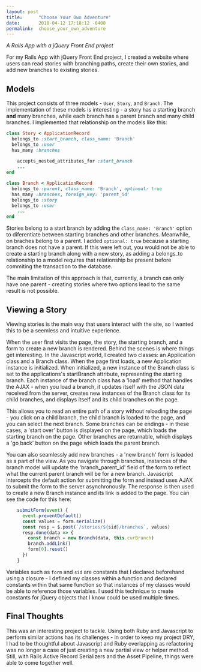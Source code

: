 ```yaml
---
layout: post
title:      "Choose Your Own Adventure"
date:       2018-04-12 17:18:12 -0400
permalink:  choose_your_own_adventure
---
```


*A Rails App with a jQuery Front End project*

For my Rails App with jQuery Front End project, I created a website where users can read stories with branching paths, create their own stories, and add new branches to existing stories.

## Models

This project consists of three models - `User`, `Story`, and `Branch`. The implementation of these models is interesting - a story has a starting branch **and** many branches, while each branch has a parent branch and many child branches. I implemented that relationship on the models like this:

```ruby
class Story < ApplicationRecord
  belongs_to :start_branch, class_name: 'Branch'
  belongs_to :user
  has_many :branches
	
	accepts_nested_attributes_for :start_branch
	...
end
```

```ruby
class Branch < ApplicationRecord
  belongs_to :parent, class_name: 'Branch', optional: true
  has_many :branches, foreign_key: 'parent_id'
  belongs_to :story
  belongs_to :user
	...
end
```

Stories belong to a start branch by adding the `class_name: 'Branch'` option to diferentiate between starting branches and other branches. Meanwhile, on braches belong to a parent. I added `optional: true` because a starting branch does not have a parent. If this were left out, you would not be able to create a starting branch along with a new story, as adding a belongs_to relationship to a model requires that relationship be present before commiting the transaction to the database.

The main limitation of this approach is that, currently, a branch can only have one parent - creating stories where two options lead to the same result is not possible. 

## Viewing a Story

Viewing stories is the main way that users interact with the site, so I wanted this to be a seemless and intuitive experience.

When the user first visits the page, the story, the starting branch, and a form to create a new branch is rendered. Behind the scenes is where things get interesting. In the Javascript world, I created two classes: an Application class and a Branch class. When the page first loads, a new Application instance is initialized. When initialized, a new instance of the Branch class is set to the applications's startBranch attribute, representing the starting branch.
Each instance of the branch class has a 'load' method that handles the AJAX - when you load a branch, it updates itself with the JSON data received from the server, creates new instances of the Branch class for its child branches, and displays itself and its child branches on the page. 

This allows you to read an entire path of a story without reloading the page - you click on a child branch, the child branch is loaded to the page, and you can select the next branch. Some branches can be endings - in these cases, a 'start over' button is displayed on the page, which loads the starting branch on the page. Other branches are returnable, which displays a 'go back' button on the page which loads the parent branch.

You can also seamlessly add new branches - a 'new branch' form is loaded as a part of the view. As you navigate through branches, instances of the branch model will update the 'branch_parent_id' field of the form to reflect what the current parent branch will be for a new branch. Javascript intercepts the default action for submitting the form and instead uses AJAX to submit the form to the server asynchronously. The response is then used to create a new Branch instance and its link is added to the page. You can see the code for this here:

```javascript
    submitForm(event) {
      event.preventDefault()
      const values = form.serialize()
      const resp = $.post(`/stories/${sid}/branches`, values)
      resp.done(data => {
        const branch = new Branch(data, this.curBranch)
        branch.addLink()
        form[0].reset()
      })
    }
```
		
Variables such as `form` and `sid` are constants that I declared beforehand using a closure - I defined my classes within a function and declared constants within that same function so that instances of my classes would be able to reference those variables. I used this technique to create constants for jQuery objects that I know could be used multiple times.

## Final Thoughts

This was an interesting project to tackle. Using both Ruby and Javascript to perform similar actions has its challenges - in order to keep my project DRY, I had to be thoughtful about Javascript and Ruby overlapping as refactoring was no longer a case of just creating a new partial view or helper method. Still, with Rails Active Record Serializers and the Asset Pipeline, things were able to come together well.
